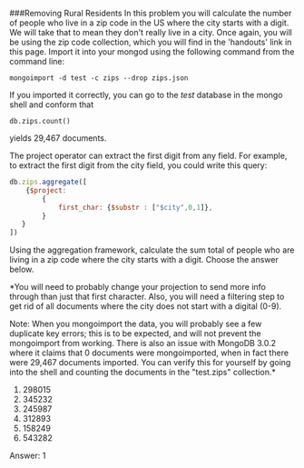 ###Removing Rural Residents
In this problem you will calculate the number of people who live in a zip code in the US where the city starts with a digit. We will take that to mean they don't really live in a city. Once again, you will be using the zip code collection, which you will find in the 'handouts' link in this page. Import it into your mongod using the following command from the command line:

```
mongoimport -d test -c zips --drop zips.json
```

If you imported it correctly, you can go to the *test* database in the mongo shell and conform that
```
db.zips.count()
```
yields 29,467 documents.

The project operator can extract the first digit from any field. For example, to extract the first digit from the city field, you could write this query:
```javascript
db.zips.aggregate([
    {$project: 
     	{
			first_char: {$substr : ["$city",0,1]},
     	}	 
   }
])
```

Using the aggregation framework, calculate the sum total of people who are living in a zip code where the city starts with a digit. Choose the answer below.

*You will need to probably change your projection to send more info through than just that first character. Also, you will need a filtering step to get rid of all documents where the city does not start with a digital (0-9).

Note: When you mongoimport the data, you will probably see a few duplicate key errors; this is to be expected, and will not prevent the mongoimport from working. There is also an issue with MongoDB 3.0.2 where it claims that 0 documents were mongoimported, when in fact there were 29,467 documents imported. You can verify this for yourself by going into the shell and counting the documents in the "test.zips" collection.*

1. 298015
2. 345232
3. 245987
4. 312893
5. 158249
6. 543282

Answer: 1